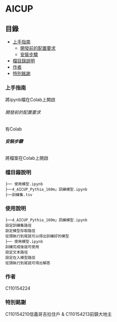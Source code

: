 # AICUP

  
## 目錄

- [上手指南](#上手指南)
  - [開發前的配置要求](#開發前的配置要求)
  - [安裝步驟](#安裝步驟)
- [檔目錄說明](#檔目錄說明)
- [作者](#作者)
- [特別銘謝](#特別銘謝)

### 上手指南
將ipynb檔在Colab上開啟
###### 開發前的配置要求

有Colab

###### **安裝步驟**

將檔案在Colab上開啟

### 檔目錄說明

```
├── 使用模型.ipynb
├──4_AICUP_Pythia_160m」訊練模型.ipynb
├──訓練集.tsv
```

### 使用說明
```
├──4_AICUP_Pythia_160m」訊練模型.ipynb
設定訓練集路徑
設定模型存取路徑
從頭執行到尾就可以得出訓練好的模型
├── 使用模型.ipynb
訓練完成後就可使用
設定文本路徑
設定在入模型路徑
從頭執行到尾就可得出解答
```
### 作者
C110154224

### 特別銘謝
C110154210信義哥吉拉住戶 & C110154213前鎮大地主

